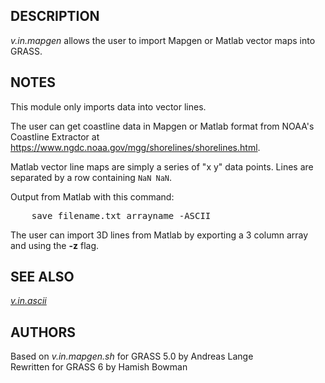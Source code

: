 <h2>DESCRIPTION</h2>

<em>v.in.mapgen</em> allows the user to import Mapgen or Matlab vector maps
into GRASS.

<h2>NOTES</h2>

This module only imports data into vector lines.
<p>The user can get coastline data in Mapgen or Matlab format from NOAA's Coastline
Extractor at <a href="https://www.ngdc.noaa.gov/mgg/shorelines/shorelines.html">https://www.ngdc.noaa.gov/mgg/shorelines/shorelines.html</a>.
<p>Matlab vector line maps are simply a series of "x y" data points. Lines
are separated by a row containing <code>NaN NaN</code>.

Output from Matlab with this command:
<br>
<div class="code"><pre>
    save filename.txt arrayname -ASCII
</pre></div>
<p>The user can import 3D lines from Matlab by exporting a 3 column array and
using the <b>-z</b> flag.

<h2>SEE ALSO</h2>

<em><a href="v.in.ascii.html">v.in.ascii</a></em>

<h2>AUTHORS</h2>

Based on <em>v.in.mapgen.sh</em> for GRASS 5.0 by Andreas Lange
<br>Rewritten for GRASS 6 by Hamish Bowman
